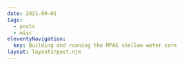 ```yaml
---
date: 2021-09-01
tags:
  - posts
  - misc
eleventyNavigation:
  key: Building and running the MPAS shallow water core
layout: layouts/post.njk
---
```


